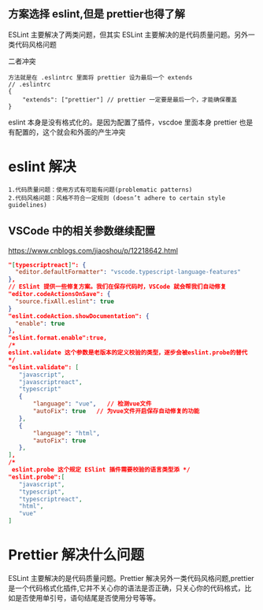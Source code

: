
## 方案选择 eslint,但是 prettier也得了解
ESLint 主要解决了两类问题，但其实 ESLint 主要解决的是代码质量问题。另外一类代码风格问题

二者冲突
```
方法就是在 .eslintrc 里面将 prettier 设为最后一个 extends
// .eslintrc    
{      
    "extends": ["prettier"] // prettier 一定要是最后一个，才能确保覆盖    
}
```

eslint 本身是没有格式化的。是因为配置了插件，vscdoe 里面本身 prettier 也是有配置的，这个就会和外面的产生冲突

# eslint 解决
```
1.代码质量问题：使用方式有可能有问题(problematic patterns)
2.代码风格问题：风格不符合一定规则 (doesn’t adhere to certain style guidelines)
```

## VSCode 中的相关参数继续配置
https://www.cnblogs.com/jiaoshou/p/12218642.html
```json
"[typescriptreact]": {
  "editor.defaultFormatter": "vscode.typescript-language-features"
},
// ESlint 提供一些修复方案。我们在保存代码时，VSCode 就会帮我们自动修复
"editor.codeActionsOnSave": {
  "source.fixAll.eslint": true
}
"eslint.codeAction.showDocumentation": {
  "enable": true
},
"eslint.format.enable":true,
/*
eslint.validate 这个参数是老版本的定义校验的类型，逐步会被eslint.probe的替代
*/
"eslint.validate": [
   "javascript",
   "javascriptreact",
   "typescript"
   {
       "language": "vue",   // 检测vue文件
       "autoFix": true   // 为vue文件开启保存自动修复的功能
   },
   {
	   "language": "html",
	   "autoFix": true
   },
],
/*
 eslint.probe 这个规定 ESlint 插件需要校验的语言类型添 */
"eslint.probe":[
   "javascript",
   "typescript", 
   "typescriptreact", 
   "html", 
   "vue"
]
```

# Prettier 解决什么问题
 ESLint 主要解决的是代码质量问题。Prettier 解决另外一类代码风格问题,prettier 是一个代码格式化插件,它并不关心你的语法是否正确，只关心你的代码格式，比如是否使用单引号，语句结尾是否使用分号等等。
